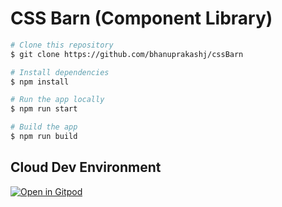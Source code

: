 # CSS Barn (Component Library) #

```bash
# Clone this repository
$ git clone https://github.com/bhanuprakashj/cssBarn

# Install dependencies
$ npm install

# Run the app locally
$ npm run start

# Build the app
$ npm run build
```

## Cloud Dev Environment ##

[![Open in Gitpod](https://gitpod.io/button/open-in-gitpod.svg)](https://gitpod.io/#https://github.com/bhanuprakashj/cssBarn)
